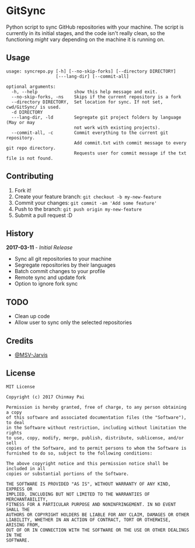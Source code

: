 # GitSync

Python script to sync GitHub repositories with your machine.
The script is currently in its initial stages, and the code isn't really clean, so the functioning *might* vary depending on the machine it is running on.



## Usage

```
usage: syncrepo.py [-h] [--no-skip-forks] [--directory DIRECTORY]
                   [---lang-dir] [--commit-all]

optional arguments:
  -h, --help              show this help message and exit.
  --no-skip-forks, -ns    Skips if the current repository is a fork
  --directory DIRECTORY,  Set location for sync. If not set, cwd/GitSync/ is used.  
  -d DIRECTORY
  ---lang-dir, -ld        Segregate git project folders by language (May or may
                          not work with existing projects).
  --commit-all, -c        Commit everything to the current git repository.
                          Add commit.txt with commit message to every git repo directory.
                          Requests user for commit message if the txt file is not found.                        
```


## Contributing

1. Fork it!
2. Create your feature branch: `git checkout -b my-new-feature`
3. Commit your changes: `git commit -am 'Add some feature'`
4. Push to the branch: `git push origin my-new-feature`
5. Submit a pull request :D



## History

**2017-03-11** - *Initial Release*
  * Sync all git repositories to your machine
  * Segregate repositories by their languages
  * Batch commit changes to your profile
  * Remote sync and update fork
  * Option to ignore fork sync



## TODO

  * Clean up code
  * Allow user to sync only the selected repositories



## Credits

  * [@MSV-Jarvis](https://github.com/MSF-Jarvis)



## License

```License
MIT License

Copyright (c) 2017 Chinmay Pai

Permission is hereby granted, free of charge, to any person obtaining a copy
of this software and associated documentation files (the "Software"), to deal
in the Software without restriction, including without limitation the rights
to use, copy, modify, merge, publish, distribute, sublicense, and/or sell
copies of the Software, and to permit persons to whom the Software is
furnished to do so, subject to the following conditions:

The above copyright notice and this permission notice shall be included in all
copies or substantial portions of the Software.

THE SOFTWARE IS PROVIDED "AS IS", WITHOUT WARRANTY OF ANY KIND, EXPRESS OR
IMPLIED, INCLUDING BUT NOT LIMITED TO THE WARRANTIES OF MERCHANTABILITY,
FITNESS FOR A PARTICULAR PURPOSE AND NONINFRINGEMENT. IN NO EVENT SHALL THE
AUTHORS OR COPYRIGHT HOLDERS BE LIABLE FOR ANY CLAIM, DAMAGES OR OTHER
LIABILITY, WHETHER IN AN ACTION OF CONTRACT, TORT OR OTHERWISE, ARISING FROM,
OUT OF OR IN CONNECTION WITH THE SOFTWARE OR THE USE OR OTHER DEALINGS IN THE
SOFTWARE.
```
